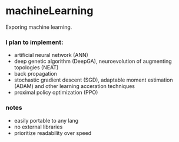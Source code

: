 # machineLearning
Exporing machine learning.

### I plan to implement:
- artificial neural network (ANN)
- deep genetic algorithm (DeepGA), neuroevolution of augmenting topologies (NEAT)
- back propagation
- stochastic gradient descent (SGD), adaptable moment estimation (ADAM) and other learning acceration techniques
- proximal policy optimization (PPO)

### notes
- easily portable to any lang
- no external libraries
- prioritize readability over speed
